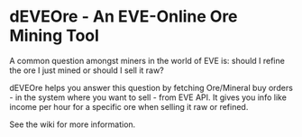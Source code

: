 dEVEOre - An EVE-Online Ore Mining Tool
=======

A common question amongst miners in the world of EVE is: should I refine the ore I just mined or should I sell it raw?

dEVEOre helps you answer this question by fetching Ore/Mineral buy orders - in the system where you want to sell - from EVE API. It gives you info like income per hour for a specific ore when selling it raw or refined.

See the wiki for more information.
